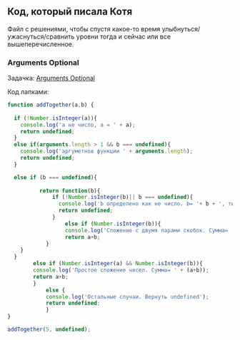 ## Код, который писала Котя

Файл с решениями, чтобы спустя какое-то время улыбнуться/ужаснуться/сравнить уровни тогда и сейчас или все вышеперечисленное.

### **Arguments Optional**
Задачка: [Arguments Optional](https://www.freecodecamp.org/learn/javascript-algorithms-and-data-structures/intermediate-algorithm-scripting/arguments-optional "Arguments Optional - freeCodeCamp")

Код лапками:
```js
function addTogether(a,b) {
  
  if (!Number.isInteger(a)){
    console.log('a не число, a = ' + a);
    return undefined;
  }
  else if(arguments.length > 1 && b === undefined){
    console.log('аргуметнов функции ' + arguments.length);
    return undefined;
  }

  else if (b === undefined){
 
          return function(b){
              if (!Number.isInteger(b)|| b === undefined){
                console.log('b определено как не число. b= '+ b + ', тип данных= '+ typeof b);
                return undefined;
              } 
                  else if (Number.isInteger(b)){
                  console.log('Сложение с двумя парами скобок. Сумма= ' + (a+b));
                  return a+b;
            }            
    }
  }
        else if (Number.isInteger(a) && Number.isInteger(b)){
        console.log('Простое сложение чисел. Сумма= ' + (a+b));
        return a+b;
        }  
            else {
            console.log('Остальные случаи. Вернуть undefined');
            return undefined;               
            }
}

addTogether(5, undefined);
```
